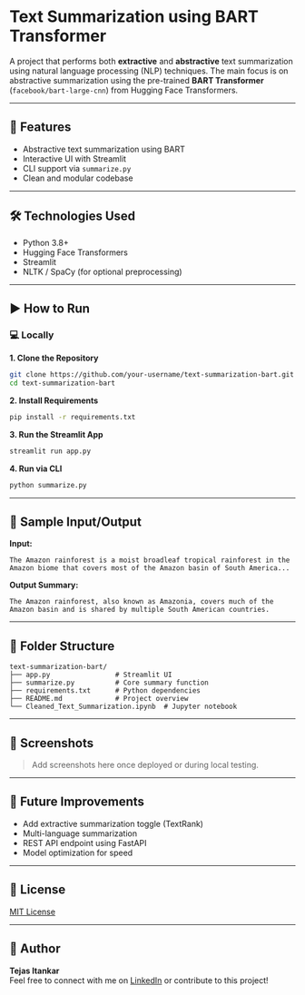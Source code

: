 # Text Summarization using BART Transformer

A project that performs both **extractive** and **abstractive** text summarization using natural language processing (NLP) techniques. The main focus is on abstractive summarization using the pre-trained **BART Transformer** (`facebook/bart-large-cnn`) from Hugging Face Transformers.

---

## 🚀 Features

- Abstractive text summarization using BART
- Interactive UI with Streamlit
- CLI support via `summarize.py`
- Clean and modular codebase

---

## 🛠️ Technologies Used

- Python 3.8+
- Hugging Face Transformers
- Streamlit
- NLTK / SpaCy (for optional preprocessing)

---

## ▶️ How to Run

### 💻 Locally

**1. Clone the Repository**

```bash
git clone https://github.com/your-username/text-summarization-bart.git
cd text-summarization-bart
```

**2. Install Requirements**

```bash
pip install -r requirements.txt
```

**3. Run the Streamlit App**

```bash
streamlit run app.py
```

**4. Run via CLI**

```bash
python summarize.py
```

---

## 🧾 Sample Input/Output

**Input:**

```
The Amazon rainforest is a moist broadleaf tropical rainforest in the Amazon biome that covers most of the Amazon basin of South America...
```

**Output Summary:**

```
The Amazon rainforest, also known as Amazonia, covers much of the Amazon basin and is shared by multiple South American countries.
```

---

## 📁 Folder Structure

```
text-summarization-bart/
├── app.py                # Streamlit UI
├── summarize.py          # Core summary function
├── requirements.txt      # Python dependencies
├── README.md             # Project overview
└── Cleaned_Text_Summarization.ipynb  # Jupyter notebook
```

---

## 📸 Screenshots

> Add screenshots here once deployed or during local testing.

---

## 🔮 Future Improvements

- Add extractive summarization toggle (TextRank)
- Multi-language summarization
- REST API endpoint using FastAPI
- Model optimization for speed

---

## 📄 License

[MIT License](LICENSE)

---

## 👤 Author

**Tejas Itankar**\
Feel free to connect with me on [LinkedIn](https://www.linkedin.com/in/tejas-itankar/) or contribute to this project!

